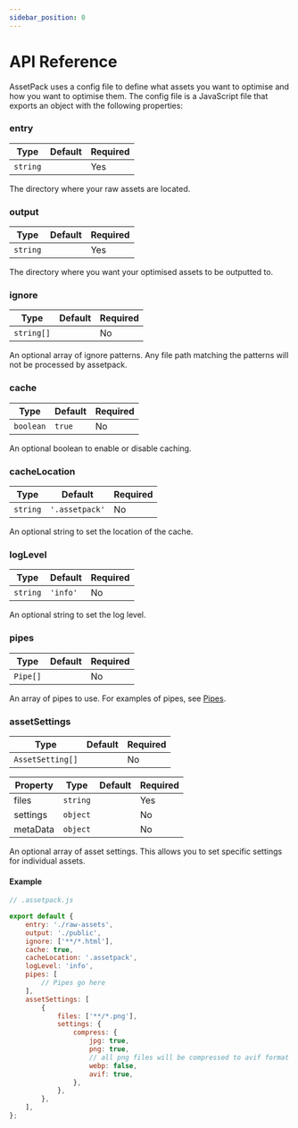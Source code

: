 ```yaml
---
sidebar_position: 0
---
```


# API Reference

AssetPack uses a config file to define what assets you want to optimise and how you want to optimise them. The config file is a JavaScript file that exports an object with the following properties:

### entry

| Type     | Default | Required |
| -------- | ------- | -------- |
| `string` |         | Yes      |

The directory where your raw assets are located.

### output

| Type     | Default | Required |
| -------- | ------- | -------- |
| `string` |         | Yes      |

The directory where you want your optimised assets to be outputted to.

### ignore

| Type       | Default | Required |
| ---------- | ------- | -------- |
| `string[]` |         | No       |

An optional array of ignore patterns. Any file path matching the patterns will not be processed by assetpack.

### cache

| Type      | Default | Required |
| --------- | ------- | -------- |
| `boolean` | `true`  | No       |

An optional boolean to enable or disable caching.

### cacheLocation

| Type     | Default        | Required |
| -------- | -------------- | -------- |
| `string` | `'.assetpack'` | No       |

An optional string to set the location of the cache.

### logLevel

| Type     | Default  | Required |
| -------- | -------- | -------- |
| `string` | `'info'` | No       |

An optional string to set the log level.

### pipes

| Type     | Default | Required |
| -------- | ------- | -------- |
| `Pipe[]` |         | No       |

An array of pipes to use. For examples of pipes, see [Pipes](/docs/guide/pipes/overview#concepts).

### assetSettings

| Type             | Default | Required |
| ---------------- | ------- | -------- |
| `AssetSetting[]` |         | No       |

| Property | Type     | Default | Required |
| -------- | -------- | ------- | -------- |
| files    | `string` |         | Yes      |
| settings | `object` |         | No       |
| metaData | `object` |         | No       |

An optional array of asset settings. This allows you to set specific settings for individual assets.

#### Example

```js
// .assetpack.js

export default {
    entry: './raw-assets',
    output: './public',
    ignore: ['**/*.html'],
    cache: true,
    cacheLocation: '.assetpack',
    logLevel: 'info',
    pipes: [
        // Pipes go here
    ],
    assetSettings: [
        {
            files: ['**/*.png'],
            settings: {
                compress: {
                    jpg: true,
                    png: true,
                    // all png files will be compressed to avif format but not webp
                    webp: false,
                    avif: true,
                },
            },
        },
    ],
};
```
